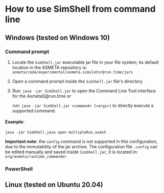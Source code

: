 # How to use SimShell from command line

## Windows (tested on Windows 10)
### Command prompt
1. Locate the `SimShell.jar` executable jar file in your file system; its default location in the ASMETA repository is: `asmeta/code/experimental/asmeta.simulator@run.time/jars`

2. Open a command prompt inside the `SimShell.jar` file's directory
3. Run: `java -jar SimShell.jar` to open the Command Line Tool interface for the AsmetaS\@run.time *or*

    run: `java -jar SimShell.jar <command> [<args>]` to directly execute a supported command.

#### Example:
```
java -jar SimShell.java open multipleRun.asmsh
```

**Important note:** the `config` command is not supported in this configuration, due to the immutability of the jar archive. The configuration file `.config` can be edited manually and saved inside `SimShell.jar`, it is located in: `org/asmeta/runtime_commander`

### PowerShell

## Linux (tested on Ubuntu 20.04)
